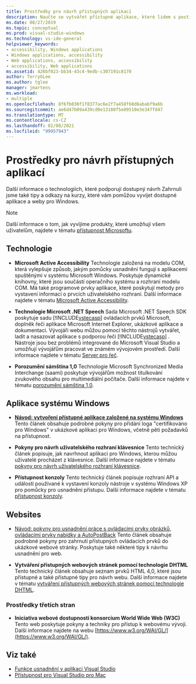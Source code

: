 ```yaml
---
title: Prostředky pro návrh přístupných aplikací
description: Naučte se vytvářet přístupné aplikace, které lidem s postižením usnadňují používání.
ms.date: 08/27/2019
ms.topic: conceptual
ms.prod: visual-studio-windows
ms.technology: vs-ide-general
helpviewer_keywords:
- accessibility, Windows applications
- Windows applications, accessibility
- Web applications, accessibility
- accessibility, Web applications
ms.assetid: 426bf023-bb34-43c4-9edb-c307191c8170
author: TerryGLee
ms.author: tglee
manager: jmartens
ms.workload:
- multiple
ms.openlocfilehash: 8f6fb030f1f8377ac6e2f7a458f68d6ababf9a6b
ms.sourcegitcommit: ae6d47b09a439cd0e13180f5e89510e3e347fd47
ms.translationtype: MT
ms.contentlocale: cs-CZ
ms.lasthandoff: 02/08/2021
ms.locfileid: "99957943"
---
```

# <a name="resources-for-designing-accessible-applications"></a>Prostředky pro návrh přístupných aplikací

Další informace o technologiích, které podporují dostupný návrh Zahrnuli jsme také tipy a odkazy na kurzy, které vám pomůžou vyvíjet dostupné aplikace a weby pro Windows.

>[!NOTE]
>Další informace o tom, jak vyvíjíme produkty, které umožňují všem uživatelům, najdete v tématu [přístupnost Microsoftu](https://www.microsoft.com/accessibility/).

## <a name="technologies"></a>Technologie

* **Microsoft Active Accessibility** Technologie založená na modelu COM, která vylepšuje způsob, jakým pomůcky usnadnění fungují s aplikacemi spuštěnými v systému Microsoft Windows. Poskytuje dynamické knihovny, které jsou součástí operačního systému a rozhraní modelu COM. Má také programové prvky aplikace, které poskytují metody pro vystavení informací o prvcích uživatelského rozhraní. Další informace najdete v tématu [Microsoft Active Accessibility](/windows/desktop/WinAuto/microsoft-active-accessibility).

* **Technologie Microsoft .NET Speech** Sada Microsoft .NET Speech SDK poskytuje sadu [!INCLUDE[vstecasp](../../code-quality/includes/vstecasp_md.md)] ovládacích prvků Microsoft, doplněk řeči aplikace Microsoft Internet Explorer, ukázkové aplikace a dokumentaci. Vývojáři webu můžou pomocí těchto nástrojů vytvářet, ladit a nasazovat aplikace s podporou řeči [!INCLUDE[vstecasp](../../code-quality/includes/vstecasp_md.md)] . Nástroje jsou bez problémů integrované do Microsoft Visual Studio a umožňují vývojářům pracovat ve známém vývojovém prostředí. Další informace najdete v tématu [Server pro řeč](/previous-versions/office/developer/speech-technologies/ms950383\(v\=msdn.10\)).

* **Porozumění sámština 1,0** Technologie Microsoft Synchronized Media Interchange (saami) poskytuje vývojářům možnost titulkování zvukového obsahu pro multimediální počítače. Další informace najdete v tématu [porozumění sámština 1,0](/previous-versions/windows/desktop/dnacc/understanding-sami-1.0).

## <a name="windows-applications"></a>Aplikace systému Windows

* **[Návod: vytvoření přístupné aplikace založené na systému Windows](/dotnet/framework/winforms/advanced/walkthrough-creating-an-accessible-windows-based-application)** Tento článek obsahuje podrobné pokyny pro přidání loga "certifikováno pro Windows" v ukázkové aplikaci pro Windows, včetně pěti požadavků na přístupnost.

* **Pokyny pro návrh uživatelského rozhraní klávesnice** Tento technický článek popisuje, jak navrhnout aplikaci pro Windows, kterou můžou uživatelé procházet z klávesnice. Další informace najdete v tématu [pokyny pro návrh uživatelského rozhraní klávesnice](/previous-versions/windows/desktop/dnacc/guidelines-for-keyboard-user-interface-design).

* **Přístupnost konzoly** Tento technický článek popisuje rozhraní API a události používané k vystavení konzoly nástroje v systému Windows XP pro pomůcky pro usnadnění přístupu. Další informace najdete v tématu [přístupnost konzoly](/previous-versions/windows/desktop/dnacc/console-accessibility).

## <a name="websites"></a>Websites

- [Návod: pokyny pro usnadnění práce s ovládacími prvky obrázků, ovládacími prvky nabídky a AutoPostBack](/previous-versions/3has1x30(v=vs.140)) Tento článek obsahuje podrobné pokyny pro zahrnutí přístupných ovládacích prvků do ukázkové webové stránky. Poskytuje také některé tipy k návrhu usnadnění pro web.

- **Vytváření přístupných webových stránek pomocí technologie DHTML** Tento technický článek obsahuje seznam prvků HTML 4,0, které jsou přístupné a také přístupné tipy pro návrh webu. Další informace najdete v tématu [vytváření přístupných webových stránek pomocí technologie DHTML](/previous-versions//ms528445(v=vs.85)).

### <a name="third-party-resources"></a>Prostředky třetích stran

- **Iniciativa webové dostupnosti konsorcium World Wide Web (W3C)** Tento web poskytuje pokyny a techniky pro přístup k webovému vývoji. Další informace najdete na webu [https://www.w3.org/WAI/GL/](https://www.w3.org/WAI/GL/).

## <a name="see-also"></a>Viz také

* [Funkce usnadnění v aplikaci Visual Studio](../../ide/reference/accessibility-features-of-visual-studio.md)
* [Přístupnost pro Visual Studio pro Mac](/visualstudio/mac/accessibility/)